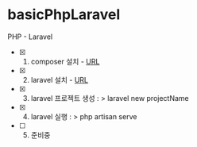 # basicPhpLaravel
PHP - Laravel 

- [x] 1. composer 설치 - [URL](https://www.lesstif.com/php-and-laravel/php-composer-23757293.html)
- [x] 2. laravel 설치 - [URL](https://laravel.com/)
- [x] 3. laravel 프로젝트 생성 : > laravel new projectName
- [x] 4. laravel 실행 : > php artisan serve
- [ ] 5. 준비중
